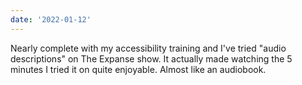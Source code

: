 ```yaml
---
date: '2022-01-12'
---
```


Nearly complete with my accessibility training and I've tried "audio descriptions" on The Expanse show. It actually made watching the 5 minutes I tried it on quite enjoyable. Almost like an audiobook.
